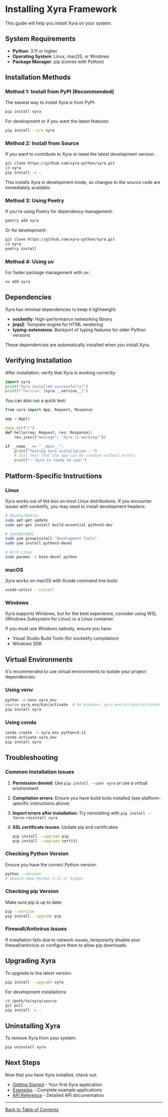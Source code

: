 # Installing Xyra Framework

This guide will help you install Xyra on your system.

## System Requirements

- **Python**: 3.11 or higher
- **Operating System**: Linux, macOS, or Windows
- **Package Manager**: pip (comes with Python)

## Installation Methods

### Method 1: Install from PyPI (Recommended)

The easiest way to install Xyra is from PyPI:

```bash
pip install xyra
```

For development or if you want the latest features:

```bash
pip install --pre xyra
```

### Method 2: Install from Source

If you want to contribute to Xyra or need the latest development version:

```bash
git clone https://github.com/xyra-python/xyra.git
cd xyra
pip install -e .
```

This installs Xyra in development mode, so changes to the source code are immediately available.

### Method 3: Using Poetry

If you're using Poetry for dependency management:

```bash
poetry add xyra
```

Or for development:

```bash
git clone https://github.com/xyra-python/xyra.git
cd xyra
poetry install
```

### Method 4: Using uv

For faster package management with uv:

```bash
uv add xyra
```

## Dependencies

Xyra has minimal dependencies to keep it lightweight:

- **socketify**: High-performance networking library
- **jinja2**: Template engine for HTML rendering
- **typing-extensions**: Backport of typing features for older Python versions

These dependencies are automatically installed when you install Xyra.

## Verifying Installation

After installation, verify that Xyra is working correctly:

```python
import xyra
print("Xyra installed successfully!")
print(f"Version: {xyra.__version__}")
```

You can also run a quick test:

```python
from xyra import App, Request, Response

app = App()

@app.get("/")
def hello(req: Request, res: Response):
    res.json({"message": "Xyra is working!"})

if __name__ == "__main__":
    print("Testing Xyra installation...")
    # Just test that the app can be created without errors
    print("✅ Xyra is ready to use!")
```

## Platform-Specific Instructions

### Linux

Xyra works out of the box on most Linux distributions. If you encounter issues with socketify, you may need to install development headers:

```bash
# Ubuntu/Debian
sudo apt-get update
sudo apt-get install build-essential python3-dev

# CentOS/RHEL
sudo yum groupinstall "Development Tools"
sudo yum install python3-devel

# Arch Linux
sudo pacman -S base-devel python
```

### macOS

Xyra works on macOS with Xcode command line tools:

```bash
xcode-select --install
```

### Windows

Xyra supports Windows, but for the best experience, consider using WSL (Windows Subsystem for Linux) or a Linux container.

If you must use Windows natively, ensure you have:

- Visual Studio Build Tools (for socketify compilation)
- Windows SDK

## Virtual Environments

It's recommended to use virtual environments to isolate your project dependencies:

### Using venv

```bash
python -m venv xyra_env
source xyra_env/bin/activate  # On Windows: xyra_env\Scripts\activate
pip install xyra
```

### Using conda

```bash
conda create -n xyra_env python=3.11
conda activate xyra_env
pip install xyra
```

## Troubleshooting

### Common Installation Issues

1. **Permission denied**: Use `pip install --user xyra` or use a virtual environment

2. **Compilation errors**: Ensure you have build tools installed (see platform-specific instructions above)

3. **Import errors after installation**: Try reinstalling with `pip install --force-reinstall xyra`

4. **SSL certificate issues**: Update pip and certificates:
   ```bash
   pip install --upgrade pip
   pip install --upgrade certifi
   ```

### Checking Python Version

Ensure you have the correct Python version:

```bash
python --version
# Should show Python 3.11 or higher
```

### Checking pip Version

Make sure pip is up to date:

```bash
pip --version
pip install --upgrade pip
```

### Firewall/Antivirus Issues

If installation fails due to network issues, temporarily disable your firewall/antivirus or configure them to allow pip downloads.

## Upgrading Xyra

To upgrade to the latest version:

```bash
pip install --upgrade xyra
```

For development installations:

```bash
cd /path/to/xyra/source
git pull
pip install -e .
```

## Uninstalling Xyra

To remove Xyra from your system:

```bash
pip uninstall xyra
```

## Next Steps

Now that you have Xyra installed, check out:

- [Getting Started](getting-started.md) - Your first Xyra application
- [Examples](examples.md) - Complete example applications
- [API Reference](api-reference.md) - Detailed API documentation

---

[Back to Table of Contents](../README.md)
